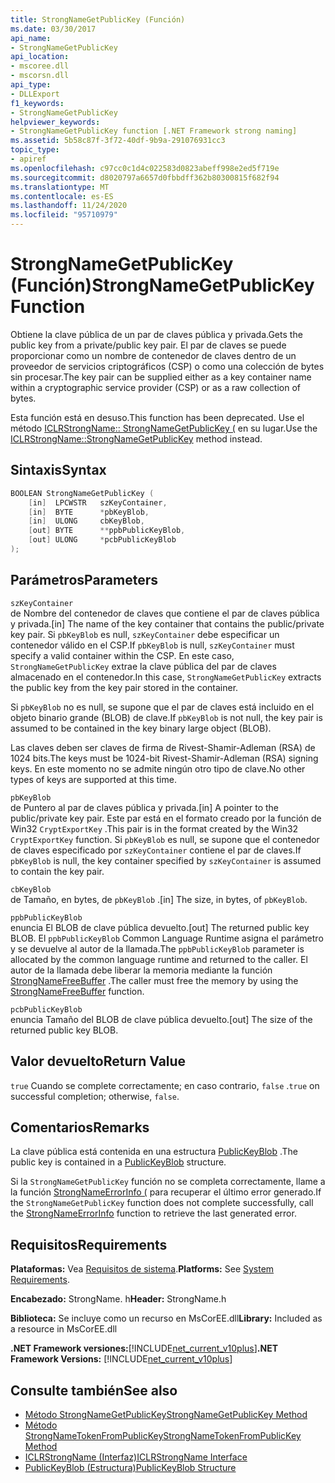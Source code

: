 ```yaml
---
title: StrongNameGetPublicKey (Función)
ms.date: 03/30/2017
api_name:
- StrongNameGetPublicKey
api_location:
- mscoree.dll
- mscorsn.dll
api_type:
- DLLExport
f1_keywords:
- StrongNameGetPublicKey
helpviewer_keywords:
- StrongNameGetPublicKey function [.NET Framework strong naming]
ms.assetid: 5b58c87f-3f72-40df-9b9a-291076931cc3
topic_type:
- apiref
ms.openlocfilehash: c97cc0c1d4c022583d0823abeff998e2ed5f719e
ms.sourcegitcommit: d8020797a6657d0fbbdff362b80300815f682f94
ms.translationtype: MT
ms.contentlocale: es-ES
ms.lasthandoff: 11/24/2020
ms.locfileid: "95710979"
---
```

# <a name="strongnamegetpublickey-function"></a><span data-ttu-id="fe4bb-102">StrongNameGetPublicKey (Función)</span><span class="sxs-lookup"><span data-stu-id="fe4bb-102">StrongNameGetPublicKey Function</span></span>

<span data-ttu-id="fe4bb-103">Obtiene la clave pública de un par de claves pública y privada.</span><span class="sxs-lookup"><span data-stu-id="fe4bb-103">Gets the public key from a private/public key pair.</span></span> <span data-ttu-id="fe4bb-104">El par de claves se puede proporcionar como un nombre de contenedor de claves dentro de un proveedor de servicios criptográficos (CSP) o como una colección de bytes sin procesar.</span><span class="sxs-lookup"><span data-stu-id="fe4bb-104">The key pair can be supplied either as a key container name within a cryptographic service provider (CSP) or as a raw collection of bytes.</span></span>  
  
 <span data-ttu-id="fe4bb-105">Esta función está en desuso.</span><span class="sxs-lookup"><span data-stu-id="fe4bb-105">This function has been deprecated.</span></span> <span data-ttu-id="fe4bb-106">Use el método [ICLRStrongName:: StrongNameGetPublicKey (](../hosting/iclrstrongname-strongnamegetpublickey-method.md) en su lugar.</span><span class="sxs-lookup"><span data-stu-id="fe4bb-106">Use the [ICLRStrongName::StrongNameGetPublicKey](../hosting/iclrstrongname-strongnamegetpublickey-method.md) method instead.</span></span>  
  
## <a name="syntax"></a><span data-ttu-id="fe4bb-107">Sintaxis</span><span class="sxs-lookup"><span data-stu-id="fe4bb-107">Syntax</span></span>  
  
```cpp  
BOOLEAN StrongNameGetPublicKey (
    [in]  LPCWSTR   szKeyContainer,  
    [in]  BYTE      *pbKeyBlob,  
    [in]  ULONG     cbKeyBlob,  
    [out] BYTE      **ppbPublicKeyBlob,  
    [out] ULONG     *pcbPublicKeyBlob  
);  
```  
  
## <a name="parameters"></a><span data-ttu-id="fe4bb-108">Parámetros</span><span class="sxs-lookup"><span data-stu-id="fe4bb-108">Parameters</span></span>  

 `szKeyContainer`  
 <span data-ttu-id="fe4bb-109">de Nombre del contenedor de claves que contiene el par de claves pública y privada.</span><span class="sxs-lookup"><span data-stu-id="fe4bb-109">[in] The name of the key container that contains the public/private key pair.</span></span> <span data-ttu-id="fe4bb-110">Si `pbKeyBlob` es null, `szKeyContainer` debe especificar un contenedor válido en el CSP.</span><span class="sxs-lookup"><span data-stu-id="fe4bb-110">If `pbKeyBlob` is null, `szKeyContainer` must specify a valid container within the CSP.</span></span> <span data-ttu-id="fe4bb-111">En este caso, `StrongNameGetPublicKey` extrae la clave pública del par de claves almacenado en el contenedor.</span><span class="sxs-lookup"><span data-stu-id="fe4bb-111">In this case, `StrongNameGetPublicKey` extracts the public key from the key pair stored in the container.</span></span>  
  
 <span data-ttu-id="fe4bb-112">Si `pbKeyBlob` no es null, se supone que el par de claves está incluido en el objeto binario grande (BLOB) de clave.</span><span class="sxs-lookup"><span data-stu-id="fe4bb-112">If `pbKeyBlob` is not null, the key pair is assumed to be contained in the key binary large object (BLOB).</span></span>  
  
 <span data-ttu-id="fe4bb-113">Las claves deben ser claves de firma de Rivest-Shamir-Adleman (RSA) de 1024 bits.</span><span class="sxs-lookup"><span data-stu-id="fe4bb-113">The keys must be 1024-bit Rivest-Shamir-Adleman (RSA) signing keys.</span></span> <span data-ttu-id="fe4bb-114">En este momento no se admite ningún otro tipo de clave.</span><span class="sxs-lookup"><span data-stu-id="fe4bb-114">No other types of keys are supported at this time.</span></span>  
  
 `pbKeyBlob`  
 <span data-ttu-id="fe4bb-115">de Puntero al par de claves pública y privada.</span><span class="sxs-lookup"><span data-stu-id="fe4bb-115">[in] A pointer to the public/private key pair.</span></span> <span data-ttu-id="fe4bb-116">Este par está en el formato creado por la función de Win32 `CryptExportKey` .</span><span class="sxs-lookup"><span data-stu-id="fe4bb-116">This pair is in the format created by the Win32 `CryptExportKey` function.</span></span> <span data-ttu-id="fe4bb-117">Si `pbKeyBlob` es null, se supone que el contenedor de claves especificado por `szKeyContainer` contiene el par de claves.</span><span class="sxs-lookup"><span data-stu-id="fe4bb-117">If `pbKeyBlob` is null, the key container specified by `szKeyContainer` is assumed to contain the key pair.</span></span>  
  
 `cbKeyBlob`  
 <span data-ttu-id="fe4bb-118">de Tamaño, en bytes, de `pbKeyBlob` .</span><span class="sxs-lookup"><span data-stu-id="fe4bb-118">[in] The size, in bytes, of `pbKeyBlob`.</span></span>  
  
 `ppbPublicKeyBlob`  
 <span data-ttu-id="fe4bb-119">enuncia El BLOB de clave pública devuelto.</span><span class="sxs-lookup"><span data-stu-id="fe4bb-119">[out] The returned public key BLOB.</span></span> <span data-ttu-id="fe4bb-120">El `ppbPublicKeyBlob` Common Language Runtime asigna el parámetro y se devuelve al autor de la llamada.</span><span class="sxs-lookup"><span data-stu-id="fe4bb-120">The `ppbPublicKeyBlob` parameter is allocated by the common language runtime and returned to the caller.</span></span> <span data-ttu-id="fe4bb-121">El autor de la llamada debe liberar la memoria mediante la función [StrongNameFreeBuffer](strongnamefreebuffer-function.md) .</span><span class="sxs-lookup"><span data-stu-id="fe4bb-121">The caller must free the memory by using the [StrongNameFreeBuffer](strongnamefreebuffer-function.md) function.</span></span>  
  
 `pcbPublicKeyBlob`  
 <span data-ttu-id="fe4bb-122">enuncia Tamaño del BLOB de clave pública devuelto.</span><span class="sxs-lookup"><span data-stu-id="fe4bb-122">[out] The size of the returned public key BLOB.</span></span>  
  
## <a name="return-value"></a><span data-ttu-id="fe4bb-123">Valor devuelto</span><span class="sxs-lookup"><span data-stu-id="fe4bb-123">Return Value</span></span>  

 <span data-ttu-id="fe4bb-124">`true` Cuando se complete correctamente; en caso contrario, `false` .</span><span class="sxs-lookup"><span data-stu-id="fe4bb-124">`true` on successful completion; otherwise, `false`.</span></span>  
  
## <a name="remarks"></a><span data-ttu-id="fe4bb-125">Comentarios</span><span class="sxs-lookup"><span data-stu-id="fe4bb-125">Remarks</span></span>  

 <span data-ttu-id="fe4bb-126">La clave pública está contenida en una estructura [PublicKeyBlob](publickeyblob-structure.md) .</span><span class="sxs-lookup"><span data-stu-id="fe4bb-126">The public key is contained in a [PublicKeyBlob](publickeyblob-structure.md) structure.</span></span>  
  
 <span data-ttu-id="fe4bb-127">Si la `StrongNameGetPublicKey` función no se completa correctamente, llame a la función [StrongNameErrorInfo (](strongnameerrorinfo-function.md) para recuperar el último error generado.</span><span class="sxs-lookup"><span data-stu-id="fe4bb-127">If the `StrongNameGetPublicKey` function does not complete successfully, call the [StrongNameErrorInfo](strongnameerrorinfo-function.md) function to retrieve the last generated error.</span></span>  
  
## <a name="requirements"></a><span data-ttu-id="fe4bb-128">Requisitos</span><span class="sxs-lookup"><span data-stu-id="fe4bb-128">Requirements</span></span>  

 <span data-ttu-id="fe4bb-129">**Plataformas:** Vea [Requisitos de sistema](../../get-started/system-requirements.md).</span><span class="sxs-lookup"><span data-stu-id="fe4bb-129">**Platforms:** See [System Requirements](../../get-started/system-requirements.md).</span></span>  
  
 <span data-ttu-id="fe4bb-130">**Encabezado:** StrongName. h</span><span class="sxs-lookup"><span data-stu-id="fe4bb-130">**Header:** StrongName.h</span></span>  
  
 <span data-ttu-id="fe4bb-131">**Biblioteca:** Se incluye como un recurso en MsCorEE.dll</span><span class="sxs-lookup"><span data-stu-id="fe4bb-131">**Library:** Included as a resource in MsCorEE.dll</span></span>  
  
 <span data-ttu-id="fe4bb-132">**.NET Framework versiones:**[!INCLUDE[net_current_v10plus](../../../../includes/net-current-v10plus-md.md)]</span><span class="sxs-lookup"><span data-stu-id="fe4bb-132">**.NET Framework Versions:** [!INCLUDE[net_current_v10plus](../../../../includes/net-current-v10plus-md.md)]</span></span>  
  
## <a name="see-also"></a><span data-ttu-id="fe4bb-133">Consulte también</span><span class="sxs-lookup"><span data-stu-id="fe4bb-133">See also</span></span>

- [<span data-ttu-id="fe4bb-134">Método StrongNameGetPublicKey</span><span class="sxs-lookup"><span data-stu-id="fe4bb-134">StrongNameGetPublicKey Method</span></span>](../hosting/iclrstrongname-strongnamegetpublickey-method.md)
- [<span data-ttu-id="fe4bb-135">Método StrongNameTokenFromPublicKey</span><span class="sxs-lookup"><span data-stu-id="fe4bb-135">StrongNameTokenFromPublicKey Method</span></span>](../hosting/iclrstrongname-strongnametokenfrompublickey-method.md)
- [<span data-ttu-id="fe4bb-136">ICLRStrongName (Interfaz)</span><span class="sxs-lookup"><span data-stu-id="fe4bb-136">ICLRStrongName Interface</span></span>](../hosting/iclrstrongname-interface.md)
- [<span data-ttu-id="fe4bb-137">PublicKeyBlob (Estructura)</span><span class="sxs-lookup"><span data-stu-id="fe4bb-137">PublicKeyBlob Structure</span></span>](publickeyblob-structure.md)
